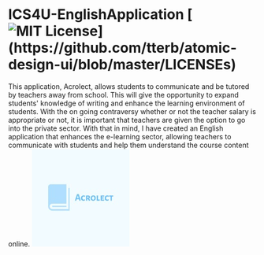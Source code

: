 
# ICS4U-EnglishApplication [![MIT License](https://img.shields.io/apm/l/atomic-design-ui.svg?)](https://github.com/tterb/atomic-design-ui/blob/master/LICENSEs)
This application, Acrolect, allows students to communicate and be tutored by teachers away from school. This will give the opportunity to expand students' knowledge of writing and enhance the learning environment of students. With the on going contraversy whether or not the teacher salary is appropriate or not, it is important that teachers are given the option to go into the private sector. With that in mind, I have created an English application that enhances the e-learning sector, allowing teachers to communicate with students and help them understand the course content online. 
![Acrolect Logo](https://github.com/KevinT02/ICS4U-EnglishApplication/blob/master/logo(2).png) 


